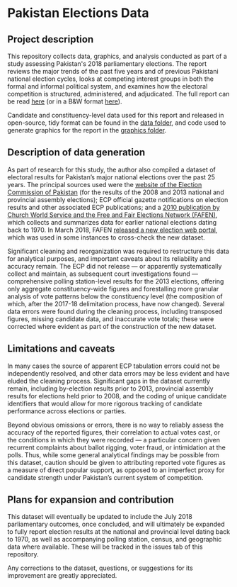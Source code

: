 # Pakistan Elections Data

## Project description
This repository collects data, graphics, and analysis conducted as part of a study assessing Pakistan's 2018 parliamentary elections. The report reviews the major trends of the past five years and of previous Pakistani national election cycles, looks at competing interest groups in both the formal and informal political system, and examines how the electoral competition is structured, administered, and adjudicated. The full report can be read [here](https://github.com/colincookman/pakistan_elections/blob/master/paper/CCookman%20-%20Previewing%20Pakistans%202018%20Elections.pdf) (or in a B&W format [here](https://github.com/colincookman/pakistan_elections/blob/master/paper/CCookman%20-%20Previewing%20Pakistans%202018%20Elections%20-%20BW%20Version.pdf)).

Candidate and constituency-level data used for this report and released in open-source, tidy format can be found in the [data folder](https://github.com/colincookman/pakistan_elections/data/), and code used to generate graphics for the report in the [graphics folder](https://github.com/colincookman/pakistan_elections/graphics/).

## Description of data generation
As part of research for this study, the author also compiled a dataset of electoral results for Pakistan’s major national elections over the past 25 years. The principal sources used were the [website of the Election Commission of Pakistan](https://ecp.gov.pk/) (for the results of the 2008 and 2013 national and provincial assembly elections); ECP official gazette notifications on election results and other associated ECP publications; and a [2010 publication by Church World Service and the Free and Fair Elections Network (FAFEN)](http://fafen.org/wp-content/uploads/2010/08/Compendium-National-Assembly-Elections-1970-2008-Pakistan.pdf), which collects and summarizes data for earlier national elections dating back to 1970. In March 2018, FAFEN [released a new election web portal](https://electionpakistan.com/), which was used in some instances to cross-check the new dataset.

Significant cleaning and reorganization was required to restructure this data for analytical purposes, and important caveats about its reliability and accuracy remain. The ECP did not release — or apparently systematically collect and maintain, as subsequent court investigations found — comprehensive polling station-level results for the 2013 elections, offering only aggregate constituency-wide figures and forestalling more granular analysis of vote patterns below the constituency level (the composition of which, after the 2017-18 delimitation process, have now changed). Several data errors were found during the cleaning process, including transposed figures, missing candidate data, and inaccurate vote totals; these were corrected where evident as part of the construction of the new dataset. 

## Limitations and caveats
In many cases the source of apparent ECP tabulation errors could not be independently resolved, and other data errors may be less evident and have eluded the cleaning process. Significant gaps in the dataset currently remain, including by-election results prior to 2013, provincial assembly results for elections held prior to 2008, and the coding of unique candidate identifiers that would allow for more rigorous tracking of candidate performance across elections or parties.

Beyond obvious omissions or errors, there is no way to reliably assess the accuracy of the reported figures, their correlation to actual votes cast, or the conditions in which they were recorded — a particular concern given recurrent complaints about ballot rigging, voter fraud, or intimidation at the polls. Thus, while some general analytical findings may be possible from this dataset, caution should be given to attributing reported vote figures as a measure of direct popular support, as opposed to an imperfect proxy for candidate strength under Pakistan’s current system of competition.

## Plans for expansion and contribution
This dataset will eventually be updated to include the July 2018 parliamentary outcomes, once concluded, and will ultimately be expanded to fully report election results at the national and provincial level dating back to 1970, as well as accompanying polling station, census, and geographic data where available. These will be tracked in the issues tab of this repository.

Any corrections to the dataset, questions, or suggestions for its improvement are greatly appreciated.
